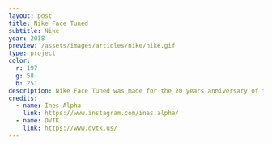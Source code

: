 ```yaml
---
layout: post
title: Nike Face Tuned
subtitle: Nike
year: 2018
preview: /assets/images/articles/nike/nike.gif
type: project
color:
  r: 197
  g: 58
  b: 251
description: Nike Face Tuned was made for the 20 years anniversary of the Nike TN. We teamed up with the studio <a href="https://www.dvtk.us/" target="_blank">DVTK</a> and the 3D artist<a href="https://www.instagram.com/ines.alpha/" target="_blank"> Ines Alpha</a> to make an augmented reality iPad app using Face ID. <a href="https://youtu.be/Xdu7EpzWDos?t=33920" target="_blank">Guests at the event</a> could record videos and send them by mail from the app. It was made with Unity, and uses Face ID from ARKit.
credits:
  - name: Ines Alpha
    link: https://www.instagram.com/ines.alpha/
  - name: DVTK
    link: https://www.dvtk.us/
---
```

